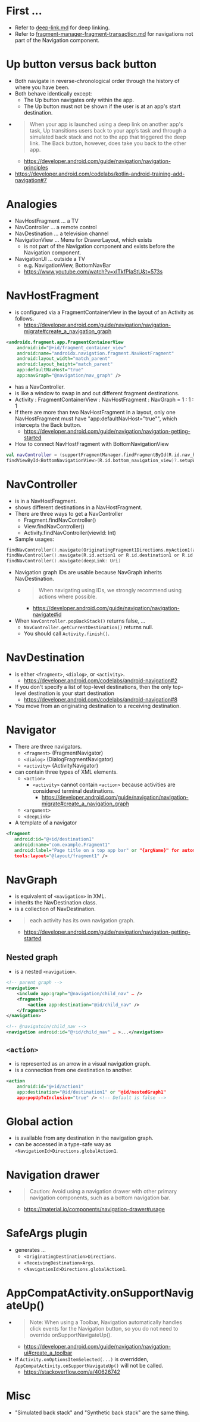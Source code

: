 # First ...
* Refer to [deep-link.md](deep-link.md) for deep linking.
* Refer to [fragment-manager-fragment-transaction.md](fragment-manager-fragment-transaction.md) for navigations not part of the Navigation component.

# Up button versus back button
* Both navigate in reverse-chronological order through the history of where you have been.
* Both behave identically except:
  * The Up button navigates only within the app.
  * The Up button must not be shown if the user is at an app's start destination.
* > When your app is launched using a deep link on another app's task, Up transitions users back to your app’s task and through a simulated back stack and not to the app that triggered the deep link. The Back button, however, does take you back to the other app.
  * https://developer.android.com/guide/navigation/navigation-principles
* https://developer.android.com/codelabs/kotlin-android-training-add-navigation#7

# Analogies
* NavHostFragment … a TV
* NavController … a remote control
* NavDestination … a television channel
* NavigationView ... Menu for DrawerLayout, which exists
  * is not part of the Navigation component and exists before the Navigation component.
* NavigationUI … outside a TV
  * e.g. NavigationView, BottomNavBar
  * https://www.youtube.com/watch?v=xITkfPIaStU&t=573s

# NavHostFragment
* is configured via a FragmentContainerView in the layout of an Activity as follows.
  * https://developer.android.com/guide/navigation/navigation-migrate#create_a_navigation_graph
```xml
<androidx.fragment.app.FragmentContainerView
    android:id="@+id/fragment_container_view"
    android:name="androidx.navigation.fragment.NavHostFragment"
    android:layout_width="match_parent"
    android:layout_height="match_parent"
    app:defaultNavHost="true"
    app:navGraph="@navigation/nav_graph" />
```
* has a NavController.
* is like a window to swap in and out different fragment destinations.
* Activity : FragmentContainerView : NavHostFragment : NavGraph = 1 : 1 : 1
* If there are more than two NavHostFragment in a layout, only one NavHostFragment must have "app:defaultNavHost="true"", which intercepts the Back button.
  * https://developer.android.com/guide/navigation/navigation-getting-started
* How to connect NavHostFragment with BottomNavigationView
```kotlin
val navController = (supportFragmentManager.findFragmentById(R.id.nav_host_fragment) as NavHostFragment).navController
findViewById<BottomNavigationView>(R.id.bottom_navigation_view)?.setupWithNavController(navController)
```

# NavController
* is in a NavHostFragment.
* shows different destinations in a NavHostFragment.
* There are three ways to get a NavController
  * Fragment.findNavController()
  * View.findNavController()
  * Activity.findNavController(viewId: Int)
* Sample usages:
```kotlin
findNavController().navigate(OriginatingFragment1Directions.myAction1(argKey1 = argValue1))
findNavController().navigate(R.id.action1 or R.id.destination1 or R.id.nav_graph1)
findNavController().navigate(deepLink: Uri)
```
  * Navigation graph IDs are usable because NavGraph inherits NavDestination.
    * > When navigating using IDs, we strongly recommend using actions where possible.
      * https://developer.android.com/guide/navigation/navigation-navigate#id
* When `NavController.popBackStack()` returns false, …
  * `NavController.getCurrentDestination()` returns null.
  * You should call `Activity.finish()`.

# NavDestination
* is either `<fragment>`, `<dialog>`, or `<activity>`.
  * https://developer.android.com/codelabs/android-navigation#2
* If you don't specify a list of top-level destinations, then the only top-level destination is your start destination
  * https://developer.android.com/codelabs/android-navigation#8
* You move from an originating destination to a receiving destination.

# Navigator
* There are three navigators.
  * `<fragment>` (FragmentNavigator)
  * `<dialog>` (DialogFragmentNavigator)
  * `<activity>` (ActivityNavigator)
* can contain three types of XML elements.
  * `<action>`
    * `<activity>` cannot contain `<action>` because activities are considered terminal destinations.
      * https://developer.android.com/guide/navigation/navigation-migrate#create_a_navigation_graph
  * `<argument>`
  * `<deepLink>`
* A template of a navigator
```xml
<fragment
   android:id="@+id/destination1"
   android:name="com.example.Fragment1"
   android:label="Page title on a top app bar" or "{argName}" for automatic population. (https://developer.android.com/guide/navigation/navigation-ui)
   tools:layout="@layout/fragment1" />
```

# NavGraph
* is equivalent of `<navigation>` in XML.
* inherits the NavDestination class.
* is a collection of NavDestination.
* > each activity has its own navigation graph.
  * https://developer.android.com/guide/navigation/navigation-getting-started

## Nested graph
* is a nested `<navigation>`.
```xml
<!-- parent graph -->
<navigation>
    <include app:graph="@navigation/child_nav" … />
    <fragment>
        <action app:destination="@id/child_nav" />
    </fragment>
</navigation>
```
```xml
<!-- @navigatoin/child_nav -->
<navigation android:id="@+id/child_nav" … >...</navigation>
```

## `<action>`
* is represented as an arrow in a visual navigation graph.
* is a connection from one destination to another.
```xml
<action
    android:id="@+id/action1"
    app:destination="@id/destination1" or "@id/nestedGraph1"
    app:popUpToInclusive="true" /> <!-- Default is false -->
```

# Global action
* is available from any destination in the navigation graph.
* can be accessed in a type-safe way as `<NavigationId>Directions.globalAction1`.

# Navigation drawer
* > Caution: Avoid using a navigation drawer with other primary navigation components, such as a bottom navigation bar.
  * https://material.io/components/navigation-drawer#usage

# SafeArgs plugin
* generates ...
  * `<OriginatingDestination>Directions`.
  * `<ReceivingDestination>Args`.
  * `<NavigationId>Directions.globalAction1`.

# AppCompatActivity.onSupportNavigateUp()
* > Note: When using a Toolbar, Navigation automatically handles click events for the Navigation button, so you do not need to override onSupportNavigateUp().
  * https://developer.android.com/guide/navigation/navigation-ui#create_a_toolbar
* If `Activity.onOptionsItemSelected(...)` is overridden, `AppCompatActivity.onSupportNavigateUp()` will not be called.
  * https://stackoverflow.com/a/40626742

# Misc
* "Simulated back stack" and "Synthetic back stack" are the same thing.
